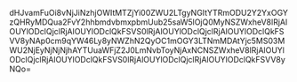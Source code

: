 dHJvamFuOi8vNjJiNzhjOWItMTZjYi00ZWU2LTgyNGItYTRmODU2Y2YxOGYzQHRyMDQua2FvY2hhbmdvbmxpbmUub25saW5lOjQ0MyNSZWxheV8lRjAlOUYlODclQjclRjAlOUYlODclQkFSVS0lRjAlOUYlODclQjclRjAlOUYlODclQkFSVV8yNAp0cm9qYW46Ly8yNWZhN2QyOC1mOGY3LTNmMDAtYjc5MS03MWU2NjEyNjNjNjhAYTUuaWFjZ2J0LmNvbToyNjAxNCNSZWxheV8lRjAlOUYlODclQjclRjAlOUYlODclQkFSVS0lRjAlOUYlODclQjclRjAlOUYlODclQkFSVV8yNQo=